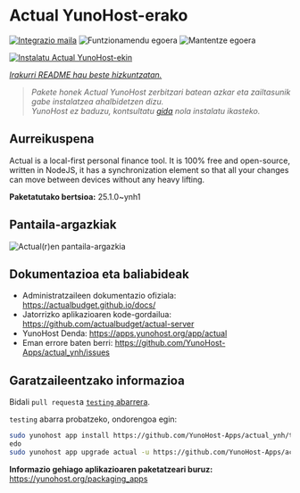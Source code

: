 <!--
Ohart ongi: README hau automatikoki sortu da <https://github.com/YunoHost/apps/tree/master/tools/readme_generator>ri esker
EZ editatu eskuz.
-->

# Actual YunoHost-erako

[![Integrazio maila](https://apps.yunohost.org/badge/integration/actual)](https://ci-apps.yunohost.org/ci/apps/actual/)
![Funtzionamendu egoera](https://apps.yunohost.org/badge/state/actual)
![Mantentze egoera](https://apps.yunohost.org/badge/maintained/actual)

[![Instalatu Actual YunoHost-ekin](https://install-app.yunohost.org/install-with-yunohost.svg)](https://install-app.yunohost.org/?app=actual)

*[Irakurri README hau beste hizkuntzatan.](./ALL_README.md)*

> *Pakete honek Actual YunoHost zerbitzari batean azkar eta zailtasunik gabe instalatzea ahalbidetzen dizu.*  
> *YunoHost ez baduzu, kontsultatu [gida](https://yunohost.org/install) nola instalatu ikasteko.*

## Aurreikuspena

Actual is a local-first personal finance tool. It is 100% free and open-source, written in NodeJS, it has a synchronization element so that all your changes can move between devices without any heavy lifting.

**Paketatutako bertsioa:** 25.1.0~ynh1

## Pantaila-argazkiak

![Actual(r)en pantaila-argazkia](./doc/screenshots/screenshot.png)

## Dokumentazioa eta baliabideak

- Administratzaileen dokumentazio ofiziala: <https://actualbudget.github.io/docs/>
- Jatorrizko aplikazioaren kode-gordailua: <https://github.com/actualbudget/actual-server>
- YunoHost Denda: <https://apps.yunohost.org/app/actual>
- Eman errore baten berri: <https://github.com/YunoHost-Apps/actual_ynh/issues>

## Garatzaileentzako informazioa

Bidali `pull request`a [`testing` abarrera](https://github.com/YunoHost-Apps/actual_ynh/tree/testing).

`testing` abarra probatzeko, ondorengoa egin:

```bash
sudo yunohost app install https://github.com/YunoHost-Apps/actual_ynh/tree/testing --debug
edo
sudo yunohost app upgrade actual -u https://github.com/YunoHost-Apps/actual_ynh/tree/testing --debug
```

**Informazio gehiago aplikazioaren paketatzeari buruz:** <https://yunohost.org/packaging_apps>
